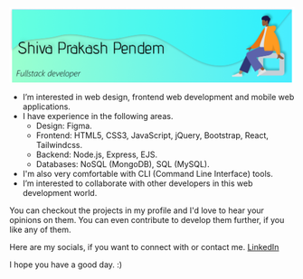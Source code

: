 <img title="GitHub Banner" src="resources/FullStackDev.png" alt="Banner with name and an illustration of a person" />


- I’m interested in web design, frontend web development and mobile web applications.
- I have experience in the following areas.
    * Design: Figma. 
    * Frontend: HTML5, CSS3, JavaScript, jQuery, Bootstrap, React, Tailwindcss.
    * Backend: Node.js, Express, EJS.
    * Databases: NoSQL (MongoDB), SQL (MySQL).
- I'm also very comfortable with CLI (Command Line Interface) tools.
- I’m interested to collaborate with other developers in this web development world.

You can checkout the projects in my profile and I'd love to hear your opinions on them. You can even contribute to develop them further, if you like any of them.

Here are my socials, if you want to connect with or contact me.
[LinkedIn](https://www.linkedin.com/in/psprises)

I hope you have a good day. :)

<!---
shivaprakash-sudo/shivaprakash-sudo is a ✨ special ✨ repository because its `README.md` (this file) appears on your GitHub profile.
You can click the Preview link to take a look at your changes.
--->
